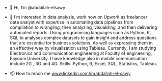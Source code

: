 - 👋 Hi, I’m @abdallah-elsawy

- 👀 I’m interested in data analysis, work now on Upwork as freelancer data analyst 
with expertise in automating data pipelines from compilation to wrangling, then analyzing, visualizing, and then delivering automated reports.
Using programming languages such as Python, R, SQL to analyses complex datasets to gain insight and address questions that are essential for business solutions.
As well as expressing them in an effective way by visualization using Tableau.
Currently, I am studying Electronics and communication engineering at Faculty of engineering, Fayoum University.
I have knowledge also in mobile communication include 2G , 3G and 4G.
Skills: Python, R, Excel, SQL, Statistics, Tableau.

- 📫 How to reach me www.linkedin.com/in/abdallah-el-sawy


<!---
abdallah-elsawy/abdallah-elsawy is a ✨ special ✨ repository because its `README.md` (this file) appears on your GitHub profile.
You can click the Preview link to take a look at your changes.
--->
